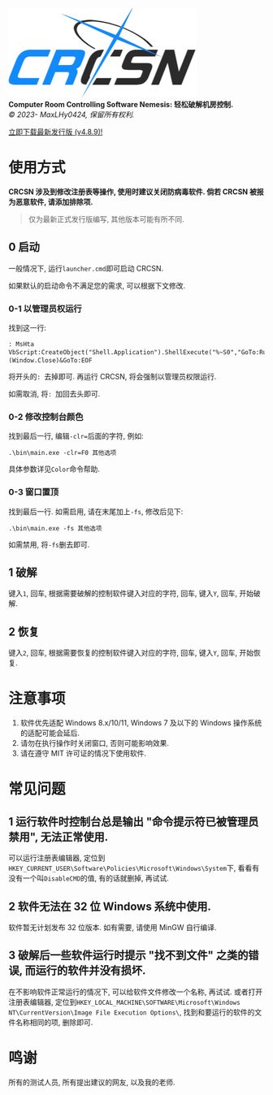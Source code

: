 ![logo](logo.png)\
**Computer Room Controlling Software Nemesis: 轻松破解机房控制.**\
*©️ 2023- MaxLHy0424, 保留所有权利.*

[立即下载最新发行版 (v4.8.9)!](https://github.com/MaxLHy0424/CRCSN/releases/download/v4.8.9/CRCSN_v4-8-9_x64.7z)

# 使用方式

**CRCSN 涉及到修改注册表等操作, 使用时建议关闭防病毒软件. 倘若 CRCSN 被报为恶意软件, 请添加排除项.**

> 仅为最新正式发行版编写, 其他版本可能有所不同.

## 0 启动

一般情况下, 运行`launcher.cmd`即可启动 CRCSN.

如果默认的启动命令不满足您的需求, 可以根据下文修改.

### 0-1 以管理员权运行

找到这一行:

````Cmd
: MsHta VbScript:CreateObject("Shell.Application").ShellExecute("%~S0","GoTo:RunAs","","RunAs",1)(Window.Close)&GoTo:EOF
````

将开头的`: `去掉即可. 再运行 CRCSN, 将会强制以管理员权限运行. 

如需取消, 将`: `加回去头即可.

### 0-2 修改控制台颜色

找到最后一行, 编辑`-clr=`后面的字符, 例如:

````Cmd
.\bin\main.exe -clr=F0 其他选项
````

具体参数详见`Color`命令帮助.

### 0-3 窗口置顶

找到最后一行. 如需启用, 请在末尾加上`-fs`, 修改后见下:

````Cmd
.\bin\main.exe -fs 其他选项
````

如需禁用, 将`-fs`删去即可.

## 1 破解

键入`1`, 回车, 根据需要破解的控制软件键入对应的字符, 回车, 键入`Y`, 回车, 开始破解.

## 2 恢复

键入`2`, 回车, 根据需要恢复的控制软件键入对应的字符, 回车, 键入`Y`, 回车, 开始恢复.

# 注意事项

1. 软件优先适配 Windows 8.x/10/11, Windows 7 及以下的 Windows 操作系统的适配可能会延后.
2. 请勿在执行操作时关闭窗口, 否则可能影响效果.
3. 请在遵守 MIT 许可证的情况下使用软件.

# 常见问题

## 1 运行软件时控制台总是输出 "命令提示符已被管理员禁用", 无法正常使用.

可以运行注册表编辑器, 定位到`HKEY_CURRENT_USER\Software\Policies\Microsoft\Windows\System`下, 看看有没有一个叫`DisableCMD`的值, 有的话就删掉, 再试试.

## 2 软件无法在 32 位 Windows 系统中使用.

软件暂无计划发布 32 位版本. 如有需要, 请使用 MinGW 自行编译.

## 3 破解后一些软件运行时提示 "找不到文件" 之类的错误, 而运行的软件并没有损坏.

在不影响软件正常运行的情况下, 可以给软件文件修改一个名称, 再试试. 或者打开注册表编辑器, 定位到`HKEY_LOCAL_MACHINE\SOFTWARE\Microsoft\Windows NT\CurrentVersion\Image File Execution Options\`, 找到和要运行的软件的文件名称相同的项, 删除即可.

# 鸣谢

所有的测试人员, 所有提出建议的网友, 以及我的老师.